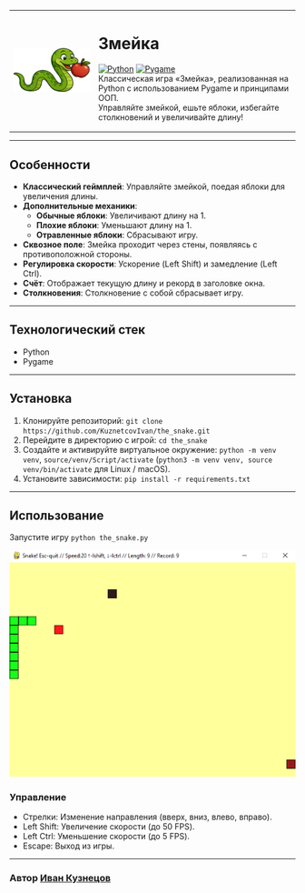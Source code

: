 <table>
<tr>
<td>
<img src="images/Logo.png" alt="Logo" width="360">
</td>
<td>

# Змейка
[![Python](https://img.shields.io/badge/Python-3-blue?logo=python&style=flat)](https://www.python.org/)
[![Pygame](https://img.shields.io/badge/Pygame-2.5.2-green?logo=pygame&style=flat)](https://www.pygame.org/)
<br>Классическая игра «Змейка», реализованная на Python с использованием Pygame и принципами ООП.  
Управляйте змейкой, ешьте яблоки, избегайте столкновений и увеличивайте длину!

</td>
</tr>
</table>

---

## Особенности
- **Классический геймплей**: Управляйте змейкой, поедая яблоки для увеличения длины.
- **Дополнительные механики**:
  - **Обычные яблоки**: Увеличивают длину на 1.
  - **Плохие яблоки**: Уменьшают длину на 1.
  - **Отравленные яблоки**: Сбрасывают игру.
- **Сквозное поле**: Змейка проходит через стены, появляясь с противоположной стороны.
- **Регулировка скорости**: Ускорение (Left Shift) и замедление (Left Ctrl).
- **Счёт**: Отображает текущую длину и рекорд в заголовке окна.
- **Столкновения**: Столкновение с собой сбрасывает игру.

---

## Технологический стек
- Python 
- Pygame 

---

## Установка

1. Клонируйте репозиторий: `git clone https://github.com/KuznetcovIvan/the_snake.git`
2. Перейдите в директорию с игрой: `cd the_snake`
3. Создайте и активируйте виртуальное окружение: `python -m venv venv`, `source/venv/Script/activate` (`python3 -m venv venv, source venv/bin/activate` для Linux / macOS).
3. Установите зависимости: `pip install -r requirements.txt`

---

## Использование
Запустите игру `python the_snake.py`

![Game](images/Game.png)

### Управление
- Стрелки: Изменение направления (вверх, вниз, влево, вправо).
- Left Shift: Увеличение скорости (до 50 FPS).
- Left Ctrl: Уменьшение скорости (до 5 FPS).
- Escape: Выход из игры.

---

### Автор [Иван Кузнецов](https://github.com/KuznetcovIvan)